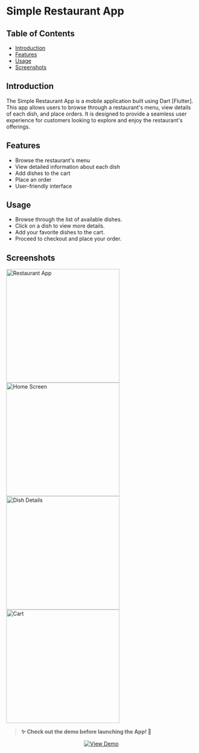 # Simple Restaurant App


## Table of Contents

- [Introduction](#introduction)
- [Features](#features)
- [Usage](#usage)
- [Screenshots](#screenshots)

## Introduction

The Simple Restaurant App is a mobile application built using Dart [Flutter]. This app allows users to browse through a restaurant's menu, view details of each dish, and place orders. It is designed to provide a seamless user experience for customers looking to explore and enjoy the restaurant's offerings.

## Features

- Browse the restaurant's menu
- View detailed information about each dish
- Add dishes to the cart
- Place an order
- User-friendly interface



## Usage

- Browse through the list of available dishes.
- Click on a dish to view more details.
- Add your favorite dishes to the cart.
- Proceed to checkout and place your order.

## Screenshots
<img src="https://github.com/3mohamed-abdelfattah/Restaurant_APP/assets/142848460/0f237e02-0e81-471f-8154-e43d131dce7e" alt="Restaurant App" width="300"/>
<img src="https://github.com/3mohamed-abdelfattah/Restaurant_APP/assets/142848460/aea2574c-face-4350-8768-bcadef7692d6" alt="Home Screen" width="300"/>
<img src="https://github.com/3mohamed-abdelfattah/Restaurant_APP/assets/142848460/49f9ccef-6490-4dee-885a-ce7470c40837" alt="Dish Details" width="300"/>
<img src="https://github.com/3mohamed-abdelfattah/Restaurant_APP/assets/142848460/5d8cb005-21f6-447a-96e5-d3dcc3dc169e" alt="Cart" width="300"/>


> **✨ Check out the demo before launching the App! 🚀**


<p align="center">
<p align="center">
  <a href="https://github.com/3mohamed-abdelfattah/CareHub/assets/142848460/472b56b9-f941-43d3-9db1-5aac4de25222">
    <img src="https://img.shields.io/badge/View-Demo-blue" alt="View Demo"/>
  </a>
</p>


